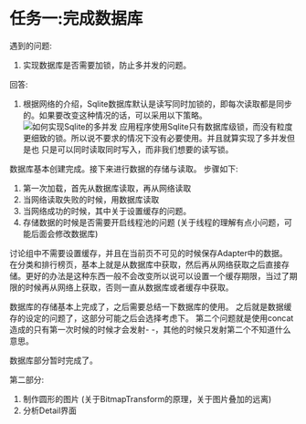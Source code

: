 # 任务一:完成数据库

遇到的问题:
1. 实现数据库是否需要加锁，防止多并发的问题。

回答:
1. 根据网络的介绍，Sqlite数据库默认是读写同时加锁的，即每次读取都是同步的。如果要改变这种情况的话，可以采用以下策略。
![如何实现Sqlite的多并发](http://blog.csdn.net/hehui1860/article/detail/43191983)
应用程序使用Sqlite只有数据库级锁，而没有粒度更细致的锁。所以说不要求的情况下没有必要使用。并且就算实现了多并发但是也
只是可以同时读取同时写入，而非我们想要的读写锁。

数据库基本创建完成。接下来进行数据的存储与读取。
步骤如下:
1. 第一次加载，首先从数据库读取，再从网络读取
2. 当网络读取失败的时候，用数据库读取
3. 当网络成功的时候，其中关于设置缓存的问题。
4. 存储数据的时候是否需要开启线程池的问题 (关于线程的理解有点小问题，可能后面会修改数据库)

讨论组中不需要设置缓存，并且在当前页不可见的时候保存Adapter中的数据。
在分类和排行榜页，基本上就是从数据库中获取，然后再从网络获取之后直接存储。更好的办法是这种东西一般不会改变所以说可以设置一个缓存期限，当过了期限的时候再从网络上获取，否则一直从数据库或者缓存中获取。

数据库的存储基本上完成了，之后需要总结一下数据库的使用。
之后就是数据缓存的设定的问题了，这部分可能之后会选择考虑下。
第二个问题就是使用concat造成的只有第一次时候的时候才会发射- -，其他的时候只发射第二个不知道什么意思。

数据库部分暂时完成了。

第二部分:
1. 制作圆形的图片  (关于BitmapTransform的原理，关于图片叠加的远离)
2. 分析Detail界面